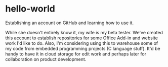 # hello-world
Establishing an account on GitHub and learning how to use it.

While she doesn't entirely know it, my wife is my beta tester. We've created this account to establish repositories for some Office Add-in and website work I'd like to do. Also, I'm considering using this to warehouse some of my code from embedded programming projects (C language stuff). It'd be handy to have it in cloud storage for edit work and perhaps later for collaboration on product development.

